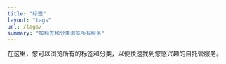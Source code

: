 ```yaml
---
title: "标签"
layout: "tags"
url: /tags/
summary: "按标签和分类浏览所有服务"
---
```


在这里，您可以浏览所有的标签和分类，以便快速找到您感兴趣的自托管服务。 